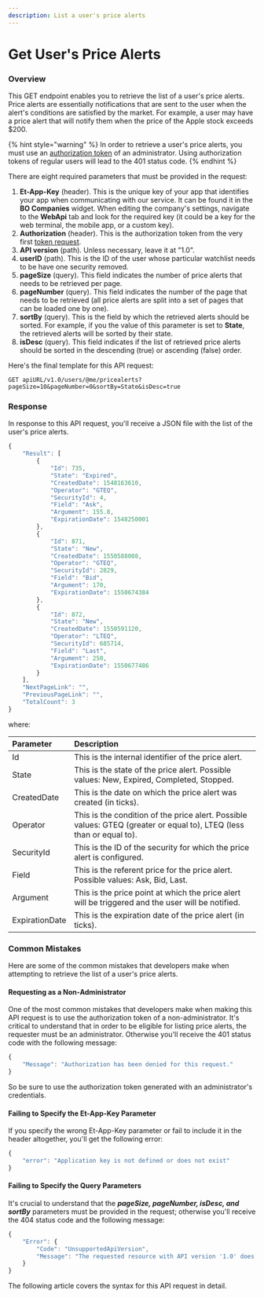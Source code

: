 ```yaml
---
description: List a user's price alerts
---
```


# Get User's Price Alerts

### Overview

This GET endpoint enables you to retrieve the list of a user's price alerts. Price alerts are essentially notifications that are sent to the user when the alert's conditions are satisfied by the market. For example, a user may have a price alert that will notify them when the price of the Apple stock exceeds $200.

{% hint style="warning" %}
In order to retrieve a user's price alerts, you must use an [authorization token]() of an administrator. Using authorization tokens of regular users will lead to the 401 status code.
{% endhint %}

There are eight required parameters that must be provided in the request:

1. **Et-App-Key** \(header\). This is the unique key of your app that identifies your app when communicating with our service. It can be found it in the **BO Companies** widget. When editing the company's settings, navigate to the **WebApi** tab and look for the required key \(it could be a key for the web terminal, the mobile app, or a custom key\).
2. **Authorization** \(header\). This is the authorization token from the very first [token request]().
3. **API version** \(path\). Unless necessary, leave it at "1.0".
4. **userID** \(path\). This is the ID of the user whose particular watchlist needs to be have one security removed.
5. **pageSize** \(query\). This field indicates the number of price alerts that needs to be retrieved per page.
6. **pageNumber** \(query\). This field indicates the number of the page that needs to be retrieved \(all price alerts are split into a set of pages that can be loaded one by one\).
7. **sortBy** \(query\). This is the field by which the retrieved alerts should be sorted. For example, if you the value of this parameter is set to **State**, the retrieved alerts will be sorted by their state.
8. **isDesc** \(query\). This field indicates if the list of retrieved price alerts should be sorted in the descending \(true\) or ascending \(false\) order.

Here's the final template for this API request:

```text
GET apiURL/v1.0/users/@me/pricealerts?pageSize=10&pageNumber=0&sortBy=State&isDesc=true
```

### Response

In response to this API request, you'll receive a JSON file with the list of the user's price alerts.

```javascript
{
    "Result": [
        {
            "Id": 735,
            "State": "Expired",
            "CreatedDate": 1548163610,
            "Operator": "GTEQ",
            "SecurityId": 4,
            "Field": "Ask",
            "Argument": 155.8,
            "ExpirationDate": 1548250001
        },
        {
            "Id": 871,
            "State": "New",
            "CreatedDate": 1550588008,
            "Operator": "GTEQ",
            "SecurityId": 2829,
            "Field": "Bid",
            "Argument": 170,
            "ExpirationDate": 1550674384
        },
        {
            "Id": 872,
            "State": "New",
            "CreatedDate": 1550591120,
            "Operator": "LTEQ",
            "SecurityId": 685714,
            "Field": "Last",
            "Argument": 250,
            "ExpirationDate": 1550677486
        }
    ],
    "NextPageLink": "",
    "PreviousPageLink": "",
    "TotalCount": 3
}
```

where:

| Parameter | Description |
| :--- | :--- |
| Id | This is the internal identifier of the price alert. |
| State | This is the state of the price alert. Possible values: New, Expired, Completed, Stopped. |
| CreatedDate | This is the date on which the price alert was created \(in ticks\). |
| Operator | This is the condition of the price alert. Possible values: GTEQ \(greater or equal to\), LTEQ \(less than or equal to\). |
| SecurityId | This is the ID of the security for which the price alert is configured. |
| Field | This is the referent price for the price alert. Possible values: Ask, Bid, Last. |
| Argument | This is the price point at which the price alert will be triggered and the user will be notified. |
| ExpirationDate | This is the expiration date of the price alert \(in ticks\). |

### Common Mistakes

Here are some of the common mistakes that developers make when attempting to retrieve the list of a user's price alerts.

#### Requesting as a Non-Administrator

One of the most common mistakes that developers make when making this API request is to use the authorization token of a non-administrator. It's critical to understand that in order to be eligible for listing price alerts, the requester must be an administrator. Otherwise you'll receive the 401 status code with the following message:

```javascript
{
    "Message": "Authorization has been denied for this request."
}
```

So be sure to use the authorization token generated with an administrator's credentials.

#### Failing to Specify the Et-App-Key Parameter

If you specify the wrong Et-App-Key parameter or fail to include it in the header altogether, you'll get the following error:

```javascript
{
    "error": "Application key is not defined or does not exist"
}
```

#### Failing to Specify the Query Parameters

It's crucial to understand that the _**pageSize, pageNumber, isDesc, and sortBy**_ parameters must be provided in the request; otherwise you'll receive the 404 status code and the following message:

```javascript
{
    "Error": {
        "Code": "UnsupportedApiVersion",
        "Message": "The requested resource with API version '1.0' does not support HTTP method 'GET'."
    }
}
```

The following article covers the syntax for this API request in detail.

